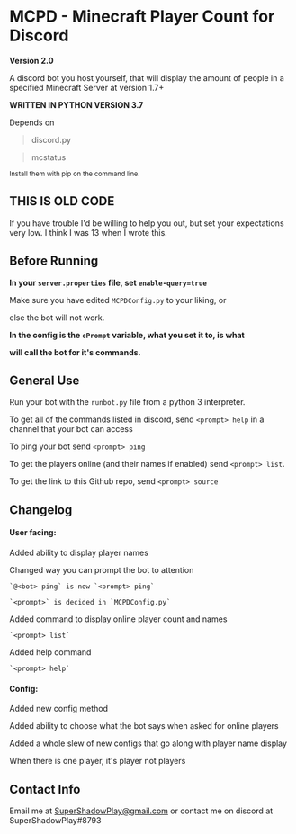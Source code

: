 # MCPD - Minecraft Player Count for Discord
**Version 2.0**

A discord bot you host yourself, that will display the amount of people in a specified Minecraft Server at version 1.7+

**WRITTEN IN PYTHON VERSION 3.7**

Depends on

> discord.py

> mcstatus

<sup>Install them with pip on the command line.</sup>

## THIS IS OLD CODE

If you have trouble I'd be willing to help you out, but set
your expectations very low. I think I was 13 when I wrote this.

## Before Running

**In your `server.properties` file, set `enable-query=true`**

Make sure you have edited `MCPDConfig.py` to your liking, or

else the bot will not work.

<b>In the config is the `cPrompt` variable, what you set it to, is what

will call the bot for it's commands.</b>

## General Use
Run your bot with the `runbot.py` file from a python 3 interpreter.

To get all of the commands listed in discord, send `<prompt> help` in a channel that your bot can access

To ping your bot send `<prompt> ping`

To get the players online (and their names if enabled) send `<prompt> list`.

To get the link to this Github repo, send `<prompt> source`

## Changelog
#### User facing:
Added ability to display player names

Changed way you can prompt the bot to attention

	`@<bot> ping` is now `<prompt> ping`

	`<prompt>` is decided in `MCPDConfig.py`

Added command to display online player count and names

	`<prompt> list`

Added help command

	`<prompt> help`


#### Config:

Added new config method

Added ability to choose what the bot says when asked for online players

Added a whole slew of new configs that go along with player name display

When there is one player, it's player not players

## Contact Info

Email me at SuperShadowPlay@gmail.com
or contact me on discord at SuperShadowPlay#8793
